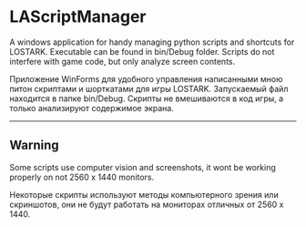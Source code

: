 # LAScriptManager
 
A windows application for handy managing python scripts and shortcuts for LOSTARK. Executable can be found in bin/Debug folder. Scripts do not interfere with game code, but only analyze screen contents.

Приложение WinForms для удобного управления написанными мною питон скриптами и шорткатами для игры LOSTARK. Запускаемый файл находится в папке bin/Debug. Скрипты не вмешиваются в код игры, а только анализируют содержимое экрана.



_______________________________________________
## Warning

Some scripts use computer vision and screenshots, it wont be working properly on not 2560 x 1440 monitors.

Некоторые скрипты используют методы компьютерного зрения или скриншотов, они не будут работать на мониторах отличных от 2560 x 1440.
